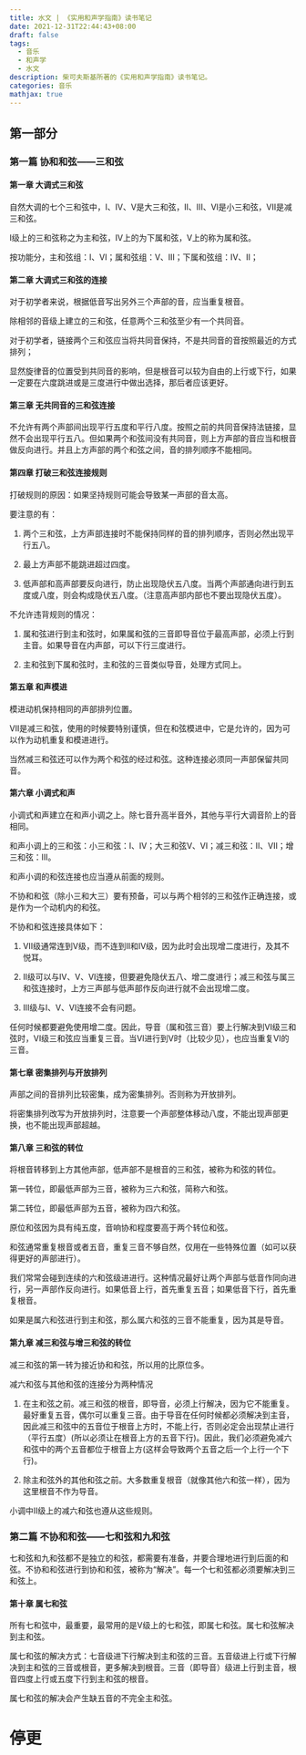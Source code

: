 ```yaml
---
title: 水文 | 《实用和声学指南》读书笔记
date: 2021-12-31T22:44:43+08:00
draft: false
tags:
  - 音乐
  - 和声学
  - 水文
description: 柴可夫斯基所著的《实用和声学指南》读书笔记。
categories: 音乐
mathjax: true
---
```


## 第一部分

### 第一篇 协和和弦——三和弦

#### 第一章 大调式三和弦

自然大调的七个三和弦中，I、IV、V是大三和弦，II、III、VI是小三和弦，VII是减三和弦。

I级上的三和弦称之为主和弦，IV上的为下属和弦，V上的称为属和弦。

按功能分，主和弦组：I、VI；属和弦组：V、III；下属和弦组：IV、II；

#### 第二章 大调式三和弦的连接

对于初学者来说，根据低音写出另外三个声部的音，应当重复根音。

除相邻的音级上建立的三和弦，任意两个三和弦至少有一个共同音。

对于初学者，链接两个三和弦应当将共同音保持，不是共同音的音按照最近的方式排列；

显然旋律音的位置受到共同音的影响，但是根音可以较为自由的上行或下行，如果一定要在六度跳进或是三度进行中做出选择，那后者应该更好。

#### 第三章 无共同音的三和弦连接

不允许有两个声部间出现平行五度和平行八度。按照之前的共同音保持法链接，显然不会出现平行五八。但如果两个和弦间没有共同音，则上方声部的音应当和根音做反向进行。并且上方声部的两个和弦之间，音的排列顺序不能相同。

#### 第四章 打破三和弦连接规则

打破规则的原因：如果坚持规则可能会导致某一声部的音太高。

要注意的有：

1. 两个三和弦，上方声部连接时不能保持同样的音的排列顺序，否则必然出现平行五八。

2. 最上方声部不能跳进超过四度。

3. 低声部和高声部要反向进行，防止出现隐伏五八度。当两个声部通向进行到五度或八度，则会构成隐伏五八度。（注意高声部内部也不要出现隐伏五度）。

不允许违背规则的情况：

1. 属和弦进行到主和弦时，如果属和弦的三音即导音位于最高声部，必须上行到主音。如果导音在内声部，可以下行三度进行。

2. 主和弦到下属和弦时，主和弦的三音类似导音，处理方式同上。

#### 第五章 和声模进

模进动机保持相同的声部排列位置。

VII是减三和弦，使用的时候要特别谨慎，但在和弦模进中，它是允许的，因为可以作为动机重复和模进进行。

当然减三和弦还可以作为两个和弦的经过和弦。这种连接必须同一声部保留共同音。

#### 第六章 小调式和声

小调式和声建立在和声小调之上。除七音升高半音外，其他与平行大调音阶上的音相同。

和声小调上的三和弦：小三和弦：I、IV；大三和弦V、VI；减三和弦：II、VII；增三和弦：III。

和声小调的和弦连接也应当遵从前面的规则。

不协和和弦（除小三和大三）要有预备，可以与两个相邻的三和弦作正确连接，或是作为一个动机内的和弦。

不协和和弦连接具体如下：

1. VII级通常连到V级，而不连到II和IV级，因为此时会出现增二度进行，及其不悦耳。

2. II级可以与IV、V、VI连接，但要避免隐伏五八、增二度进行；减三和弦与属三和弦连接时，上方三声部与低声部作反向进行就不会出现增二度。

3. III级与I、V、VI连接不会有问题。

任何时候都要避免使用增二度。因此，导音（属和弦三音）要上行解决到VI级三和弦时，VI级三和弦应当重复三音。当VI进行到V时（比较少见），也应当重复VI的三音。

#### 第七章 密集排列与开放排列

声部之间的音排列比较密集，成为密集排列。否则称为开放排列。

将密集排列改写为开放排列时，注意要一个声部整体移动八度，不能出现声部更换，也不能出现声部超越。

#### 第八章 三和弦的转位

将根音转移到上方其他声部，低声部不是根音的三和弦，被称为和弦的转位。

第一转位，即最低声部为三音，被称为三六和弦，简称六和弦。

第二转位，即最低声部为五音，被称为四六和弦。

原位和弦因为具有纯五度，音响协和程度要高于两个转位和弦。

和弦通常重复根音或者五音，重复三音不够自然，仅用在一些特殊位置（如可以获得更好的声部进行）。

我们常常会碰到连续的六和弦级进进行。这种情况最好让两个声部与低音作同向进行，另一声部作反向进行。如果低音上行，首先重复五音；如果低音下行，首先重复根音。

如果是属六和弦进行到主和弦，那么属六和弦的三音不能重复，因为其是导音。

#### 第九章 减三和弦与增三和弦的转位

减三和弦的第一转为接近协和和弦，所以用的比原位多。

减六和弦与其他和弦的连接分为两种情况

1. 在主和弦之前。减三和弦的根音，即导音，必须上行解决，因为它不能重复。最好重复五音，偶尔可以重复三音。由于导音在任何时候都必须解决到主音，因此减三和弦中的五音位于根音上方时，不能上行，否则必定会出现禁止进行（平行五度）(所以必须让在根音上方的五音下行)。因此，我们必须避免减六和弦中的两个五音都位于根音上方(这样会导致两个五音之后一个上行一个下行)。

2. 除主和弦外的其他和弦之前。大多数重复根音（就像其他六和弦一样），因为这里根音不作为导音。

小调中II级上的减六和弦也遵从这些规则。

### 第二篇 不协和和弦——七和弦和九和弦

七和弦和九和弦都不是独立的和弦，都需要有准备，并要合理地进行到后面的和弦。不协和和弦进行到协和和弦，被称为“解决”。每一个七和弦都必须要解决到三和弦上。

#### 第十章 属七和弦

所有七和弦中，最重要，最常用的是V级上的七和弦，即属七和弦。属七和弦解决到主和弦。

属七和弦的解决方式：七音级进下行解决到主和弦的三音。五音级进上行或下行解决到主和弦的三音或根音，更多解决到根音。三音（即导音）级进上行到主音，根音四度上行或五度下行到主和弦的根音。

属七和弦的解决会产生缺五音的不完全主和弦。

# 停更
